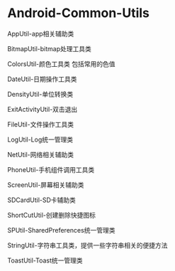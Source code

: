 # Android-Common-Utils
<p>
	AppUtil-app相关辅助类
</p>
<p>
	BitmapUtil-bitmap处理工具类
</p>
<p>
	ColorsUtil-颜色工具类 包括常用的色值
</p>
<p>
	DateUtil-日期操作工具类
</p>
<p>
	DensityUtil-单位转换类
</p>
<p>
	ExitActivityUtil-双击退出
</p>
<p>
	FileUtil-文件操作工具类
</p>
<p>
	LogUtil-Log统一管理类
</p>
<p>
	NetUtil-网络相关辅助类
</p>
<p>
	PhoneUtil-手机组件调用工具类
</p>
<p>
	ScreenUtil-屏幕相关辅助类
</p>
<p>
	SDCardUtil-SD卡辅助类
</p>
<p>
	ShortCutUtil-创建删除快捷图标
</p>
<p>
	SPUtil-SharedPreferences统一管理类
</p>
<p>
	StringUtil-字符串工具类，提供一些字符串相关的便捷方法
</p>
<p>
	ToastUtil-Toast统一管理类
</p>